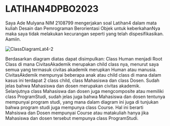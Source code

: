 # LATIHAN4DPBO2023
Saya Ade Mulyana NIM 2108799 mengerjakan soal Latihan4 dalam mata kuliah Desain dan Pemrograman Berorientasi Objek untuk keberkahanNya maka saya tidak melakukan kecurangan seperti yang telah dispesifikasikan. Aamiin.

![ClassDiagramLat4-2](https://user-images.githubusercontent.com/100661834/223288466-23d618ec-8a2d-4d7b-b0d2-8cd692266628.png)

Berdasarkan diagram diatas dapat disimpulkan:
Class Human menjadi Root Class di mana CivitasAkademik merupakan child class nya, menurut saya semua yang termasuk civitas akademik merupkan Human atau manusia. CivitasAkdemik mempunyai beberapa anak atau child class di mana dalam kasus ini terdapat 2 class child, class Mahasiswa dan class Dosen. Sudah jelas bahwa Mahasiswa dan dosen merupakan civitas akademik.
Selanjutnya class Mahasiswa dan dosen juga mengcomposite atau memiliki class ProgramStudi, sudah jelas juga bahwa Mahasiswa dan dosen tentunya mempunyai program studi, yang mana dalam diagram ini juga di tunjukan bahwa program studi juga mempunya class Course. Hal ini berarti Mahsiswa dan Dosen mempunyai Course atau matakuliah hanya jika Mahasiswa dan dosen tersebut mempunya class ProgramStudi.
